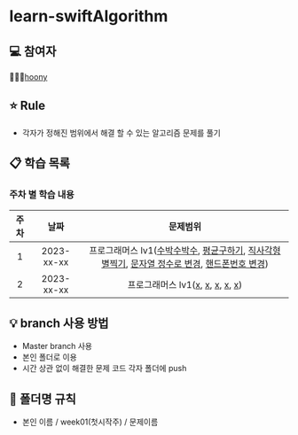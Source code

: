 # learn-swiftAlgorithm

## 💻 참여자
👨🏻‍💻[hoony](https://github.com/Hoonyyyy)

## ⭐️ Rule
- 각자가 정해진 범위에서 해결 할 수 있는 알고리즘 문제를 풀기



## 📋 학습 목록
### 주차 별 학습 내용

|주차|날짜|문제범위|
|:---:|:---:|:---:|
|1|2023-xx-xx|프로그래머스 lv1([수박수박수](https://school.programmers.co.kr/learn/courses/30/lessons/12922?language=swift), [평균구하기](https://school.programmers.co.kr/learn/courses/30/lessons/12944?language=swift), [직사각형 별찍기](https://school.programmers.co.kr/learn/courses/30/lessons/12969?language=swift), [문자열 정수로 변경](https://school.programmers.co.kr/learn/courses/30/lessons/12925?language=swift), [핸드폰번호 변경](https://school.programmers.co.kr/learn/courses/30/lessons/12948))|
|2|2023-xx-xx|프로그래머스 lv1([x](https://school.programmers.co.kr/learn/courses/30/lessons/12922?language=swift), [x](https://school.programmers.co.kr/learn/courses/30/lessons/12944?language=swift), [x](https://school.programmers.co.kr/learn/courses/30/lessons/12969?language=swift), [x](https://school.programmers.co.kr/learn/courses/30/lessons/12925?language=swift), [x](https://school.programmers.co.kr/learn/courses/30/lessons/12948))|

## 💡 branch 사용 방법
- Master branch 사용
- 본인 폴더로 이용 
- 시간 상관 없이 해결한 문제 코드 각자 폴더에 push

## 📁 폴더명 규칙
- 본인 이름 / week01(첫시작주) / 문제이름  
